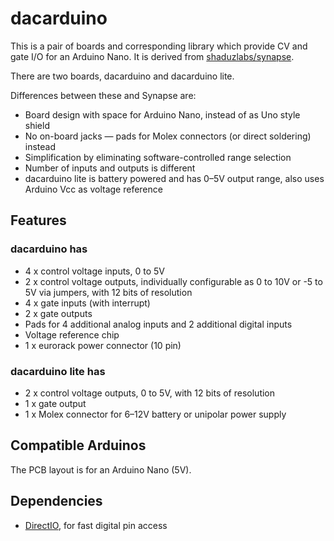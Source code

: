 # dacarduino

This is a pair of boards and corresponding library which provide CV and gate I/O for an Arduino Nano. It is derived from [shaduzlabs/synapse](https://github.com/shaduzlabs/synapse).

There are two boards, dacarduino and dacarduino lite.

Differences between these and Synapse are:

- Board design with space for Arduino Nano, instead of as Uno style shield
- No on-board jacks — pads for Molex connectors (or direct soldering) instead
- Simplification by eliminating software-controlled range selection
- Number of inputs and outputs is different
- dacarduino lite is battery powered and has 0–5V output range, also uses Arduino Vcc as voltage reference

## Features
### dacarduino has
- 4 x control voltage inputs, 0 to 5V
- 2 x control voltage outputs, individually configurable as 0 to 10V or -5 to 5V via jumpers, with 12 bits of resolution
- 4 x gate inputs (with interrupt)
- 2 x gate outputs
- Pads for 4 additional analog inputs and 2 additional digital inputs
- Voltage reference chip
- 1 x eurorack power connector (10 pin)

### dacarduino lite has
- 2 x control voltage outputs, 0 to 5V, with 12 bits of resolution
- 1 x gate output
- 1 x Molex connector for 6–12V battery or unipolar power supply

## Compatible Arduinos
The PCB layout is for an Arduino Nano (5V).

## Dependencies
- [DirectIO](https://github.com/mmarchetti/DirectIO), for fast digital pin access
